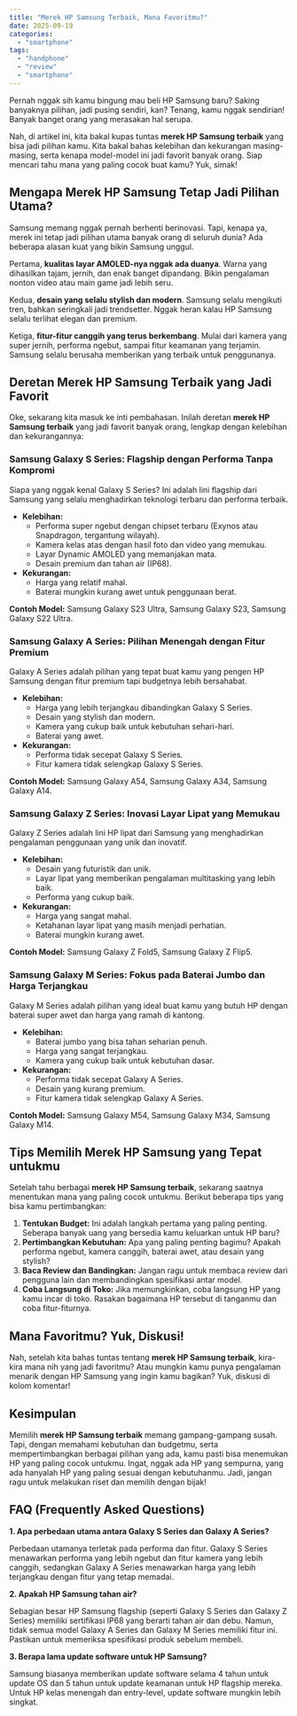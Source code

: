 ```yaml
---
title: "Merek HP Samsung Terbaik, Mana Favoritmu?"
date: 2025-09-19
categories: 
  - "smartphone"
tags: 
  - "handphone"
  - "review"
  - "smartphone"
---
```


Pernah nggak sih kamu bingung mau beli HP Samsung baru? Saking banyaknya pilihan, jadi pusing sendiri, kan? Tenang, kamu nggak sendirian! Banyak banget orang yang merasakan hal serupa.

Nah, di artikel ini, kita bakal kupas tuntas **merek HP Samsung terbaik** yang bisa jadi pilihan kamu. Kita bakal bahas kelebihan dan kekurangan masing-masing, serta kenapa model-model ini jadi favorit banyak orang. Siap mencari tahu mana yang paling cocok buat kamu? Yuk, simak!

## Mengapa Merek HP Samsung Tetap Jadi Pilihan Utama?

Samsung memang nggak pernah berhenti berinovasi. Tapi, kenapa ya, merek ini tetap jadi pilihan utama banyak orang di seluruh dunia? Ada beberapa alasan kuat yang bikin Samsung unggul.

Pertama, **kualitas layar AMOLED-nya nggak ada duanya**. Warna yang dihasilkan tajam, jernih, dan enak banget dipandang. Bikin pengalaman nonton video atau main game jadi lebih seru.

Kedua, **desain yang selalu stylish dan modern**. Samsung selalu mengikuti tren, bahkan seringkali jadi trendsetter. Nggak heran kalau HP Samsung selalu terlihat elegan dan premium.

Ketiga, **fitur-fitur canggih yang terus berkembang**. Mulai dari kamera yang super jernih, performa ngebut, sampai fitur keamanan yang terjamin. Samsung selalu berusaha memberikan yang terbaik untuk penggunanya.

## Deretan Merek HP Samsung Terbaik yang Jadi Favorit

Oke, sekarang kita masuk ke inti pembahasan. Inilah deretan **merek HP Samsung terbaik** yang jadi favorit banyak orang, lengkap dengan kelebihan dan kekurangannya:

### Samsung Galaxy S Series: Flagship dengan Performa Tanpa Kompromi

Siapa yang nggak kenal Galaxy S Series? Ini adalah lini flagship dari Samsung yang selalu menghadirkan teknologi terbaru dan performa terbaik.

- **Kelebihan:**
    - Performa super ngebut dengan chipset terbaru (Exynos atau Snapdragon, tergantung wilayah).
    - Kamera kelas atas dengan hasil foto dan video yang memukau.
    - Layar Dynamic AMOLED yang memanjakan mata.
    - Desain premium dan tahan air (IP68).
- **Kekurangan:**
    - Harga yang relatif mahal.
    - Baterai mungkin kurang awet untuk penggunaan berat.

**Contoh Model:** Samsung Galaxy S23 Ultra, Samsung Galaxy S23, Samsung Galaxy S22 Ultra.

### Samsung Galaxy A Series: Pilihan Menengah dengan Fitur Premium

Galaxy A Series adalah pilihan yang tepat buat kamu yang pengen HP Samsung dengan fitur premium tapi budgetnya lebih bersahabat.

- **Kelebihan:**
    - Harga yang lebih terjangkau dibandingkan Galaxy S Series.
    - Desain yang stylish dan modern.
    - Kamera yang cukup baik untuk kebutuhan sehari-hari.
    - Baterai yang awet.
- **Kekurangan:**
    - Performa tidak secepat Galaxy S Series.
    - Fitur kamera tidak selengkap Galaxy S Series.

**Contoh Model:** Samsung Galaxy A54, Samsung Galaxy A34, Samsung Galaxy A14.

### Samsung Galaxy Z Series: Inovasi Layar Lipat yang Memukau

Galaxy Z Series adalah lini HP lipat dari Samsung yang menghadirkan pengalaman penggunaan yang unik dan inovatif.

- **Kelebihan:**
    - Desain yang futuristik dan unik.
    - Layar lipat yang memberikan pengalaman multitasking yang lebih baik.
    - Performa yang cukup baik.
- **Kekurangan:**
    - Harga yang sangat mahal.
    - Ketahanan layar lipat yang masih menjadi perhatian.
    - Baterai mungkin kurang awet.

**Contoh Model:** Samsung Galaxy Z Fold5, Samsung Galaxy Z Flip5.

### Samsung Galaxy M Series: Fokus pada Baterai Jumbo dan Harga Terjangkau

Galaxy M Series adalah pilihan yang ideal buat kamu yang butuh HP dengan baterai super awet dan harga yang ramah di kantong.

- **Kelebihan:**
    - Baterai jumbo yang bisa tahan seharian penuh.
    - Harga yang sangat terjangkau.
    - Kamera yang cukup baik untuk kebutuhan dasar.
- **Kekurangan:**
    - Performa tidak secepat Galaxy A Series.
    - Desain yang kurang premium.
    - Fitur kamera tidak selengkap Galaxy A Series.

**Contoh Model:** Samsung Galaxy M54, Samsung Galaxy M34, Samsung Galaxy M14.

## Tips Memilih Merek HP Samsung yang Tepat untukmu

Setelah tahu berbagai **merek HP Samsung terbaik**, sekarang saatnya menentukan mana yang paling cocok untukmu. Berikut beberapa tips yang bisa kamu pertimbangkan:

1. **Tentukan Budget:** Ini adalah langkah pertama yang paling penting. Seberapa banyak uang yang bersedia kamu keluarkan untuk HP baru?
2. **Pertimbangkan Kebutuhan:** Apa yang paling penting bagimu? Apakah performa ngebut, kamera canggih, baterai awet, atau desain yang stylish?
3. **Baca Review dan Bandingkan:** Jangan ragu untuk membaca review dari pengguna lain dan membandingkan spesifikasi antar model.
4. **Coba Langsung di Toko:** Jika memungkinkan, coba langsung HP yang kamu incar di toko. Rasakan bagaimana HP tersebut di tanganmu dan coba fitur-fiturnya.

## Mana Favoritmu? Yuk, Diskusi!

Nah, setelah kita bahas tuntas tentang **merek HP Samsung terbaik**, kira-kira mana nih yang jadi favoritmu? Atau mungkin kamu punya pengalaman menarik dengan HP Samsung yang ingin kamu bagikan? Yuk, diskusi di kolom komentar!

## Kesimpulan

Memilih **merek HP Samsung terbaik** memang gampang-gampang susah. Tapi, dengan memahami kebutuhan dan budgetmu, serta mempertimbangkan berbagai pilihan yang ada, kamu pasti bisa menemukan HP yang paling cocok untukmu. Ingat, nggak ada HP yang sempurna, yang ada hanyalah HP yang paling sesuai dengan kebutuhanmu. Jadi, jangan ragu untuk melakukan riset dan memilih dengan bijak!

## FAQ (Frequently Asked Questions)

**1\. Apa perbedaan utama antara Galaxy S Series dan Galaxy A Series?**

Perbedaan utamanya terletak pada performa dan fitur. Galaxy S Series menawarkan performa yang lebih ngebut dan fitur kamera yang lebih canggih, sedangkan Galaxy A Series menawarkan harga yang lebih terjangkau dengan fitur yang tetap memadai.

**2\. Apakah HP Samsung tahan air?**

Sebagian besar HP Samsung flagship (seperti Galaxy S Series dan Galaxy Z Series) memiliki sertifikasi IP68 yang berarti tahan air dan debu. Namun, tidak semua model Galaxy A Series dan Galaxy M Series memiliki fitur ini. Pastikan untuk memeriksa spesifikasi produk sebelum membeli.

**3\. Berapa lama update software untuk HP Samsung?**

Samsung biasanya memberikan update software selama 4 tahun untuk update OS dan 5 tahun untuk update keamanan untuk HP flagship mereka. Untuk HP kelas menengah dan entry-level, update software mungkin lebih singkat.
